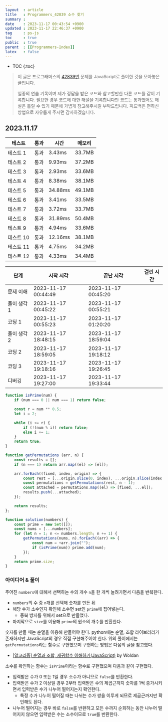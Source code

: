 ```yaml
---
layout  : article
title   : Programmers_42839 소수 찾기
summary : 
date    : 2023-11-17 00:43:54 +0900
updated : 2023-11-17 22:46:37 +0900
tag     : ps-js
toc     : true
public  : true
parent  : [[Programmers-Index]]
latex   : false
---
```

* TOC
{:toc}

> 이 글은 프로그래머스의 [42839번](https://programmers.co.kr/learn/courses/30/lessons/42839) 문제를 JavaScript로 풀이한 것을 모아놓은 글입니다.
>
> 일종의 연습 기록이며 제가 정답을 받은 코드와 참고할만한 다른 코드를 같이 기록합니다. 필요한 경우 코드에 대한 해설을 기록합니다만 코드는 통과했어도 해설은 틀릴 수 있기 때문에 가볍게 참고해주시길 부탁드립니다. 피드백은 편하신 방법으로 자유롭게 주시면 감사하겠습니다.

## 2023.11.17

| 테스트    | 통과 | 시간    | 메모리 |
| --------- | ---- | ------  | ------ |
| 테스트 1  | 통과 | 3.43ms  | 33.7MB |
| 테스트 2  | 통과 | 9.93ms  | 37.2MB |
| 테스트 3  | 통과 | 2.93ms  | 33.6MB |
| 테스트 4  | 통과 | 8.38ms  | 38.1MB |
| 테스트 5  | 통과 | 34.88ms | 49.1MB |
| 테스트 6  | 통과 | 3.41ms  | 33.5MB |
| 테스트 7  | 통과 | 3.72ms  | 33.7MB |
| 테스트 8  | 통과 | 31.89ms | 50.4MB |
| 테스트 9  | 통과 | 4.94ms  | 33.6MB |
| 테스트 10 | 통과 | 12.16ms | 38.1MB |
| 테스트 11 | 통과 | 4.75ms  | 34.2MB |
| 테스트 12 | 통과 | 4.33ms  | 34.4MB |

| 단계        | 시작 시각           | 끝난 시각           | 걸린 시간 |
| ---------   | ------------------- | ------------------- | --------- |
| 문제 이해   | 2023-11-17 00:44:49 | 2023-11-17 00:45:20 |           |
| 풀이 생각 1 | 2023-11-17 00:45:22 | 2023-11-17 00:55:21 |           |
| 코딩 1      | 2023-11-17 00:55:23 | 2023-11-17 01:20:20 |           |
| 풀이 생각 2 | 2023-11-17 18:48:15 | 2023-11-17 18:59:04 |           |
| 코딩 2      | 2023-11-17 18:59:05 | 2023-11-17 19:18:12 |           |
| 코딩 3      | 2023-11-17 19:18:16 | 2023-11-17 19:26:45 |           |
| 디버깅      | 2023-11-17 19:27:00 | 2023-11-17 19:33:44 |           |

```js
function isPrime(num) {
    if (num === 0 || num === 1) return false;

    const r = num ** 0.5;
    let i = 2;

    while (i <= r) {
        if (!(num % i)) return false;
        else i += 1;
    }
    return true;
}

function getPermutations (arr, n) {
    const results = [];
    if (n === 1) return arr.map((el) => [el]);

    arr.forEach((fixed, index, origin) => {
        const rest = [...origin.slice(0, index), ...origin.slice(index + 1)];
        const permutations = getPermutations(rest, n - 1);
        const attached = permutations.map((el) => [fixed, ...el]);
        results.push(...attached);
    });

    return results;
};

function solution(numbers) {
    const prime = new Set([]);
    const nums = [...numbers];
    for (let n = 1; n <= numbers.length; n += 1) {
        getPermutations(nums, n).forEach((arr) => {
            const num = +arr.join("");
            if (isPrime(num)) prime.add(num);
        });
    }
    return prime.size;
}
```

### 아이디어 & 풀이

주어진 `numbers`에 대해서 선택하는 수의 개수 `n`을 한 개씩 늘려가면서 다음을 반복한다.

* `numbers`의 수 중 `n`개를 선택해 숫자를 만든 뒤
* 해당 수가 소수인지 확인해 소수면 set인 `prime`에 집어넣는다.
    * 중복 방지를 위해서 set으로 만들었다.
* 마지막으로 `size`를 이용해 `prime`의 원소의 개수를 반환한다.

숫자를 만들 때는 순열을 이용해 만들어야 한다. python에는 순열, 조합 라이브러리가 존재하지만 JavaScript의 경우 직접 구현해주어야 한다. 위의 풀이에서는 `getPermutations`라는 함수로 구현했으며 구현하는 방법은 다음의 글을 참고했다.

* [[알고리즘] 순열과 조합, 재귀함수 이해하기(JavaScript)](https://pul8219.github.io/algorithm/algorithm-permutation-and-combination/) by Woldan

소수를 확인하는 함수는 `isPrime`이라는 함수로 구현했으며 다음과 같이 구현했다.

* 입력받은 수가 0 또는 1일 경우 소수가 아니므로 `false`를 반환한다.
* 입력받은 수가 2 이상일 경우 2부터 입력받은 수의 제곱근까지 숫자를 1씩 증가시키면서 입력받은 수가 나누어 떨어지는지 확인한다.
    * 특정 수가 나누어 떨어질 때는 나뉘는 수가 쌍을 이루게 되므로 제곱근까지만 확인해도 된다.
* 나누어 떨어지는 경우 바로 `false`를 반환하고 모든 수까지 순회하는 동안 나누어 떨어지지 않으면 입력받은 수는 소수이므로 `true`를 반환한다.
